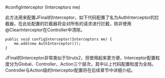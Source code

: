 #configInterceptor (Interceptors me)

此方法用来配置JFinal的Interceptor，如下代码配置了名为AuthInterceptor的拦截器，在此处配置的拦截器将会对所有的请求进行拦截，除非使用@ClearInterceptor在Controller中清除。

	public void configInterceptor(Interceptors me) {
		me.add(new AuthInterceptor());
	}
	
JFinal的Interceptor非常类似于Struts2，但使用起来更方便，Interceptor配置粒度分为Global、Controller、Action三个层次，其中以上代码配置粒度为全局。Controller与Action级的Interceptor配置将在后续章节中详细介绍。


